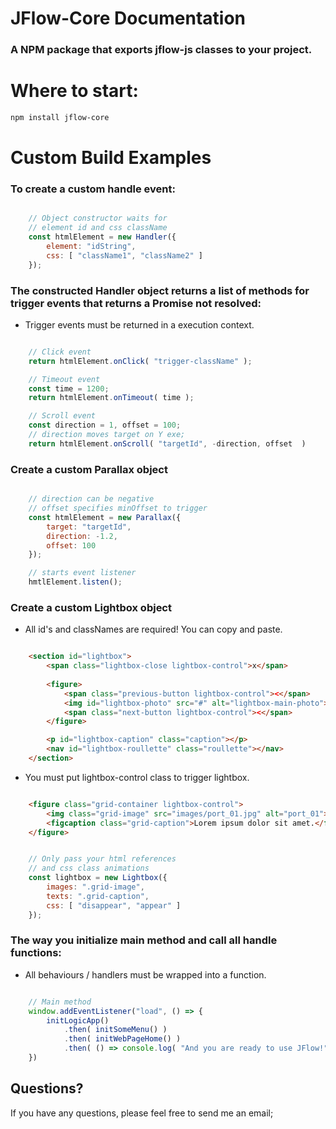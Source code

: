 # JFlow-Core Documentation
### A NPM package that exports jflow-js classes to your project.

# Where to start:

```bash
npm install jflow-core
```
# Custom Build Examples

### To create a custom handle event:

```javascript

    // Object constructor waits for 
    // element id and css className
    const htmlElement = new Handler({
        element: "idString",
        css: [ "className1", "className2" ]
    });

```

### The constructed Handler object returns a list of methods for trigger events that returns a Promise not resolved:

* Trigger events must be returned in a execution context.

```javascript

    // Click event
    return htmlElement.onClick( "trigger-className" );

    // Timeout event
    const time = 1200;
    return htmlElement.onTimeout( time );

    // Scroll event
    const direction = 1, offset = 100;
    // direction moves target on Y exe;
    return htmlElement.onScroll( "targetId", -direction, offset  )

```

### Create a custom Parallax object

```javascript

    // direction can be negative
    // offset specifies minOffset to trigger
    const htmlElement = new Parallax({
        target: "targetId",
        direction: -1.2,
        offset: 100
    });

    // starts event listener
    hmtlElement.listen();

```

### Create a custom Lightbox object

* All id's and classNames are required! You can copy and paste.

```html

    <section id="lightbox">
        <span class="lightbox-close lightbox-control">x</span>
            
        <figure>
            <span class="previous-button lightbox-control"><</span>
            <img id="lightbox-photo" src="#" alt="lightbox-main-photo">
            <span class="next-button lightbox-control"><</span>
        </figure>

        <p id="lightbox-caption" class="caption"></p>
        <nav id="lightbox-roullette" class="roullette"></nav>
    </section>

```

* You must put lightbox-control class to trigger lightbox.

```html

    <figure class="grid-container lightbox-control">
        <img class="grid-image" src="images/port_01.jpg" alt="port_01">
        <figcaption class="grid-caption">Lorem ipsum dolor sit amet.</figcaption>
    </figure>

```

```javascript

    // Only pass your html references
    // and css class animations
    const lightbox = new Lightbox({
        images: ".grid-image",
        texts: ".grid-caption",
        css: [ "disappear", "appear" ]
    });

```

### The way you initialize main method and call all handle functions:

* All behaviours / handlers must be wrapped into a function.

```javascript

    // Main method
    window.addEventListener("load", () => {
        initLogicApp()
            .then( initSomeMenu() )
            .then( initWebPageHome() )
            .then( () => console.log( "And you are ready to use JFlow!" ) )
    })

```

Questions?
----------

If you have any questions, please feel free to send me an email;

